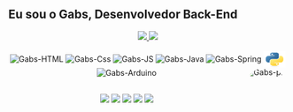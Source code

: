 ## Eu sou o Gabs, Desenvolvedor Back-End
<div align="center">
<div align="center">
  <a href="https://github.com/Gabs-Leo">
  <img height="180em" src="https://github-readme-stats.vercel.app/api?username=Gabs-Leo&show_icons=true&theme=jolly&include_all_commits=true&count_private=true"/>
  <img height="180em" src="https://github-readme-stats.vercel.app/api/top-langs/?username=Gabs-Leo&layout=compact&langs_count=6&theme=jolly&hide=c,c++,TeX"/>
  </a>
</div>
<div style="display: inline_block"><br>
  <img align="center" alt="Gabs-HTML" height="30" width="40" src="https://cdn.jsdelivr.net/gh/devicons/devicon/icons/html5/html5-original.svg">
  <img align="center" alt="Gabs-Css" height="30" width="40" src="https://cdn.jsdelivr.net/gh/devicons/devicon/icons/css3/css3-original.svg">
  <img align="center" alt="Gabs-JS" height="30" width="40" src="https://cdn.jsdelivr.net/gh/devicons/devicon/icons/javascript/javascript-original.svg">
  <img align="center" alt="Gabs-Java" height="30" width="40" src="https://cdn.jsdelivr.net/gh/devicons/devicon/icons/java/java-original.svg">
  <img align="center" alt="Gabs-Spring" height="30" width="40" src="https://cdn.jsdelivr.net/gh/devicons/devicon/icons/spring/spring-original.svg">
  <img align="center" alt="Gabs-Python" height="30" width="40" src="https://raw.githubusercontent.com/devicons/devicon/master/icons/python/python-original.svg">
  <img align="center" alt="Gabs-Arduino" height="30" width="40" src="https://cdn.jsdelivr.net/gh/devicons/devicon/icons/arduino/arduino-original.svg">
  <img align="right" alt="Gabs-pic" height="150" style="border-radius:50px;" src="https://cdn.discordapp.com/attachments/410130703427305473/904421531512340611/tumblr_448d0b01b2d8b0904b735d606c7e71b0_42f324ff_400.png?width=676&height=676">
</div>
  
  ##
 
<div> 
  <a href="https://www.youtube.com/channel/UCQwVM8CmuQoxANP0KWnUfyw" target="_blank"><img src="https://img.shields.io/badge/YouTube-FF0000?style=for-the-badge&logo=youtube&logoColor=white"></a>
  <a href="https://www.instagram.com/gabss.leo/" target="_blank"><img src="https://img.shields.io/badge/-Instagram-%23E4405F?style=for-the-badge&logo=instagram&logoColor=white"></a>
 	<a href="https://www.twitch.tv/gabsleo" target="_blank"><img src="https://img.shields.io/badge/Twitch-9146FF?style=for-the-badge&logo=twitch&logoColor=white"></a>
 <!--<a href="https://discord.gg/" target="_blank"><img src="https://img.shields.io/badge/Discord-7289DA?style=for-the-badge&logo=discord&logoColor=white" target="_blank"></a> -->
  <a href = "mailto:gabrieldemoraistaveira@gmail.com" target="_blank"><img src="https://img.shields.io/badge/-Gmail-%23333?style=for-the-badge&logo=gmail&logoColor=white"></a>
  <a href="https://www.linkedin.com/in/gabriel-de-morais-taveira-031b13203/" target="_blank"><img src="https://img.shields.io/badge/-LinkedIn-%230077B5?style=for-the-badge&logo=linkedin&logoColor=white"></a> 
</div>
